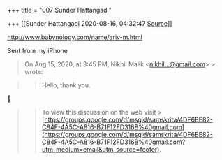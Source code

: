 +++
title = "007 Sunder Hattangadi"

+++
[[Sunder Hattangadi	2020-08-16, 04:32:47 [Source](https://groups.google.com/g/samskrita/c/HgvDh7Vs0Hg)]]



<http://www.babynology.com/name/ariv-m.html>  
  

Sent from my iPhone

  

> On Aug 15, 2020, at 3:45 PM, Nikhil Malik \<[nikhil...@gmail.com]()\> > wrote:  
>   

> 
> > Hello, thank you.
> > 



> 
> > To view this discussion on the web visit > [https://groups.google.com/d/msgid/samskrita/4DF6BE82-C84F-4A5C-A816-B71F12FD316B%40gmail.com](https://groups.google.com/d/msgid/samskrita/4DF6BE82-C84F-4A5C-A816-B71F12FD316B%40gmail.com?utm_medium=email&utm_source=footer).  
> > 

